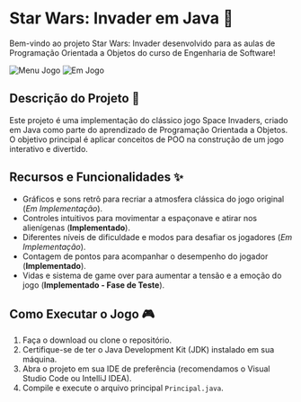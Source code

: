 # Star Wars: Invader em Java :rocket:

Bem-vindo ao projeto Star Wars: Invader desenvolvido para as aulas de Programação Orientada a Objetos do curso de Engenharia de Software!

![Menu Jogo](https://snipboard.io/go5TFz.jpg)
![Em Jogo](https://snipboard.io/qXeaI6.jpg)

## Descrição do Projeto :book:

Este projeto é uma implementação do clássico jogo Space Invaders, criado em Java como parte do aprendizado de Programação Orientada a Objetos. O objetivo principal é aplicar conceitos de POO na construção de um jogo interativo e divertido.

## Recursos e Funcionalidades :sparkles:

- Gráficos e sons retrô para recriar a atmosfera clássica do jogo original (*Em Implementação*).
- Controles intuitivos para movimentar a espaçonave e atirar nos alienígenas (**Implementado**).
- Diferentes níveis de dificuldade e modos para desafiar os jogadores (*Em Implementação*).
- Contagem de pontos para acompanhar o desempenho do jogador (**Implementado**).
- Vidas e sistema de game over para aumentar a tensão e a emoção do jogo (**Implementado - Fase de Teste**).

## Como Executar o Jogo :video_game:

1. Faça o download ou clone o repositório.
2. Certifique-se de ter o Java Development Kit (JDK) instalado em sua máquina.
3. Abra o projeto em sua IDE de preferência (recomendamos o Visual Studio Code ou IntelliJ IDEA).
4. Compile e execute o arquivo principal `Principal.java`.

